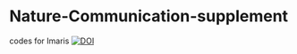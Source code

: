 # Nature-Communication-supplement
codes for Imaris 
[![DOI](https://zenodo.org/badge/258634597.svg)](https://zenodo.org/badge/latestdoi/258634597)
